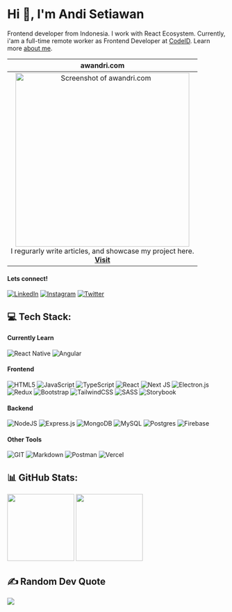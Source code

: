 # Hi 👋, I'm Andi Setiawan
Frontend developer from Indonesia. I work with React Ecosystem. Currently, i'am a full-time remote worker as Frontend Developer at [CodeID](https://www.code.id/).
Learn more [about me](https://awandri.com/about).

| awandri.com |
|:-:|
|<a href="https://awandri.com"><img src="https://github.com/andri2621/andri2621/assets/78326009/16f27d88-4402-438b-9598-8f2fe88a7185" alt="Screenshot of awandri.com" width="400"></a><br />I regurarly write articles, and showcase my project here.<br /><a href="https://awandri.com">**Visit**</a> |

#### Lets connect!

[![LinkedIn](https://img.shields.io/badge/LinkedIn-%230077B5.svg?logo=linkedin&logoColor=white)](https://linkedin.com/in/andisetiawan2621)
[![Instagram](https://img.shields.io/badge/Instagram-%23E4405F.svg?logo=Instagram&logoColor=white)](https://instagram.com/andri2621)
[![Twitter](https://img.shields.io/badge/Twitter-%231DA1F2.svg?logo=Twitter&logoColor=white)](https://twitter.com/andri2621) 

## 💻 Tech Stack:

#### Currently Learn
![React Native](https://img.shields.io/badge/react_native-%2320232a.svg?style=plastic&logo=react&logoColor=%2361DAFB)
![Angular](https://img.shields.io/badge/angular-%23DD0031.svg?style=plastic&logo=angular&logoColor=white)

#### Frontend
![HTML5](https://img.shields.io/badge/html5-%23E34F26.svg?style=plastic&logo=html5&logoColor=white)
![JavaScript](https://img.shields.io/badge/javascript-%23323330.svg?style=plastic&logo=javascript&logoColor=%23F7DF1E)
![TypeScript](https://img.shields.io/badge/typescript-%23007ACC.svg?style=plastic&logo=typescript&logoColor=white)
![React](https://img.shields.io/badge/react-%2320232a.svg?style=plastic&logo=react&logoColor=%2361DAFB)
![Next JS](https://img.shields.io/badge/Next-black?style=plastic&logo=next.js&logoColor=white)
![Electron.js](https://img.shields.io/badge/Electron-191970?style=plastic&logo=Electron&logoColor=white)
![Redux](https://img.shields.io/badge/redux-%23593d88.svg?style=plastic&logo=redux&logoColor=white)
![Bootstrap](https://img.shields.io/badge/bootstrap-%238511FA.svg?style=plastic&logo=bootstrap&logoColor=white)
![TailwindCSS](https://img.shields.io/badge/tailwindcss-%2338B2AC.svg?style=plastic&logo=tailwind-css&logoColor=white)
![SASS](https://img.shields.io/badge/SASS-hotpink.svg?style=plastic&logo=SASS&logoColor=white)
![Storybook](https://img.shields.io/badge/-Storybook-FF4785?style=plastic&logo=storybook&logoColor=white)

#### Backend
![NodeJS](https://img.shields.io/badge/node.js-6DA55F?style=plastic&logo=node.js&logoColor=white)
![Express.js](https://img.shields.io/badge/express.js-%23404d59.svg?style=plastic&logo=express&logoColor=%2361DAFB)
![MongoDB](https://img.shields.io/badge/MongoDB-%234ea94b.svg?style=plastic&logo=mongodb&logoColor=white)
![MySQL](https://img.shields.io/badge/mysql-%2300000f.svg?style=plastic&logo=mysql&logoColor=white)
![Postgres](https://img.shields.io/badge/postgres-%23316192.svg?style=plastic&logo=postgresql&logoColor=white)
![Firebase](https://img.shields.io/badge/Firebase-039BE5?style=plastic&logo=Firebase&logoColor=yellow) 

#### Other Tools
![GIT](https://img.shields.io/badge/Git-%23DD0031.svg?style=plastic&logo=git&logoColor=white)
![Markdown](https://img.shields.io/badge/markdown-%23000000.svg?style=plastic&logo=markdown&logoColor=white)
![Postman](https://img.shields.io/badge/Postman-FF6C37?style=plastic&logo=postman&logoColor=white)
![Vercel](https://img.shields.io/badge/vercel-%23000000.svg?style=plastic&logo=vercel&logoColor=white)

## 📊 GitHub Stats:
<div>
  <img height="154" src="https://github-readme-stats.vercel.app/api?username=andri2621&show_icons=true&theme=gotham&count_private=true&hide=contribs" />
  <img height="154" src="https://github-readme-stats.vercel.app/api/top-langs/?username=andri2621&layout=compact&theme=gotham&hide=html,shell&langs_count=6" />
</div>

## ✍️ Random Dev Quote
![](https://quotes-github-readme.vercel.app/api?type=horizontal&theme=tokyonight)
